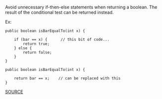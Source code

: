 Avoid unnecessary if-then-else statements when returning a boolean.
The result of the conditional test can be returned instead.

Ex:

    public boolean isBarEqualTo(int x) {

        if (bar == x) {		 // this bit of code...
            return true;
        } else {
            return false;
        }
    }

    public boolean isBarEqualTo(int x) {

        return bar == x;	// can be replaced with this
    }

[SOURCE](http://pmd.sourceforge.net/pmd-5.3.2/pmd-java/rules/java/design.html#SimplifyBooleanReturns)
